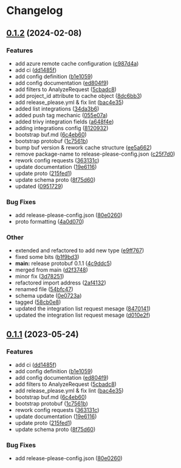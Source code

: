 # Changelog

## [0.1.2](https://github.com/k8sgpt-ai/schemas/compare/v0.1.1...v0.1.2) (2024-02-08)


### Features

* add azure remote cache configuration ([c987d4a](https://github.com/k8sgpt-ai/schemas/commit/c987d4a864a31d9901e049bef1288dc680b5066c))
* add ci ([dd1485f](https://github.com/k8sgpt-ai/schemas/commit/dd1485f7ed01a1bf187945f9a4d2b1e68e5eaacb))
* add config definition ([b1e1059](https://github.com/k8sgpt-ai/schemas/commit/b1e1059abfc7967451e8ef4142e30331ff2ef9c0))
* add config documentation ([ed804f9](https://github.com/k8sgpt-ai/schemas/commit/ed804f985957069f7f76efeb7281d181abfcbd63))
* add filters to AnalyzeRequest ([5cbadc8](https://github.com/k8sgpt-ai/schemas/commit/5cbadc89cbd36d64a3e55ecbfd77ca7da20d8c96))
* add project_id attribute to cache object ([8dc6bb3](https://github.com/k8sgpt-ai/schemas/commit/8dc6bb305293974a4210247251a30335b911c12d))
* add release_please.yml & fix lint ([bac4e35](https://github.com/k8sgpt-ai/schemas/commit/bac4e357efe2c277b0fc9bcf9df5519840adad40))
* added list integrations ([34da3b6](https://github.com/k8sgpt-ai/schemas/commit/34da3b69e8b411820656e431338425e3bf77a0b0))
* added push tag mechanic ([055e07a](https://github.com/k8sgpt-ai/schemas/commit/055e07a69a9a59f33d2d7255ab9f2fc90a274d1a))
* added trivy integration fields ([a648f4e](https://github.com/k8sgpt-ai/schemas/commit/a648f4efe69fbc278ce3595e7be226450239b2bb))
* adding integrations config ([8120932](https://github.com/k8sgpt-ai/schemas/commit/8120932238dc4895c8ea45cfacf91b96db925e40))
* bootstrap buf.md ([6c4eb60](https://github.com/k8sgpt-ai/schemas/commit/6c4eb60464f3814fa8614c660fd9b5723d7c123d))
* bootstrap protobuf ([1c7561b](https://github.com/k8sgpt-ai/schemas/commit/1c7561b13ed663f67e0eb82fe30be0cfcb65bf5d))
* bump buf version & rework cache structure ([ee5a662](https://github.com/k8sgpt-ai/schemas/commit/ee5a6626d1644f18e3bbd41b273f033f62e6aae2))
* remove package-name to release-please-config.json ([c25f7d0](https://github.com/k8sgpt-ai/schemas/commit/c25f7d02d03f2d24bf928ef11a655720a3bf2ccc))
* rework config requests ([363131c](https://github.com/k8sgpt-ai/schemas/commit/363131cb2f10162e824c9e22b2816db25fe1a3bd))
* update documentation ([19e6116](https://github.com/k8sgpt-ai/schemas/commit/19e6116c31104b8c86c7856a7fb6e76bd4d44455))
* update proto ([215fed1](https://github.com/k8sgpt-ai/schemas/commit/215fed1dcc646486dd5e239a88de09a4db3263d8))
* update schema proto ([8f75d60](https://github.com/k8sgpt-ai/schemas/commit/8f75d608d80d1b5bb579a0e34bfcf4f813da3d90))
* updated ([0951729](https://github.com/k8sgpt-ai/schemas/commit/095172954a9a00271703e8ead4560ea13c897236))


### Bug Fixes

* add release-please-config.json ([80e0260](https://github.com/k8sgpt-ai/schemas/commit/80e026073e9e571b51c3d26a42d819ff2875129b))
* proto formatting ([4a0d070](https://github.com/k8sgpt-ai/schemas/commit/4a0d07025a5c3e08356539fb9e21ae498609e028))


### Other

* extended and refactored to add new type ([e9ff767](https://github.com/k8sgpt-ai/schemas/commit/e9ff767459bd6cfef3944d6979efe7896aadf422))
* fixed some bits ([b1f9bd3](https://github.com/k8sgpt-ai/schemas/commit/b1f9bd321e5b80159ee467da4172135712544f12))
* **main:** release protobuf 0.1.1 ([4c9ddc5](https://github.com/k8sgpt-ai/schemas/commit/4c9ddc51cae98e9db298203a8d55a1f2ff9db884))
* merged from main ([d2f3748](https://github.com/k8sgpt-ai/schemas/commit/d2f374848a7df4a736f33a0cfae933a6a4f97fe4))
* minor fix ([3d78251](https://github.com/k8sgpt-ai/schemas/commit/3d7825137f12277d4c1d1e7783fb07c59a8633db))
* refactored import address ([2af4132](https://github.com/k8sgpt-ai/schemas/commit/2af41322cd0a92982155f61b09982f7862122d2d))
* renamed file ([54bfc47](https://github.com/k8sgpt-ai/schemas/commit/54bfc477d5fd04a9588f7a1addc835d8d21c225b))
* schema update ([0e0723a](https://github.com/k8sgpt-ai/schemas/commit/0e0723a161d204de551607511ea55ec51e098673))
* tagged ([58cb0e8](https://github.com/k8sgpt-ai/schemas/commit/58cb0e8675dd77ddf174625ceb8f788aa5d352d2))
* updated the integration list request mesage ([8470141](https://github.com/k8sgpt-ai/schemas/commit/8470141f9b588cfe520c167cc62a62723bb4e4ab))
* updated the integration list request mesage ([d010e2f](https://github.com/k8sgpt-ai/schemas/commit/d010e2f53a7a62b1db435701a300b1b9ab460142))

## [0.1.1](https://github.com/k8sgpt-ai/schemas/compare/protobuf-v0.1.0...protobuf-v0.1.1) (2023-05-24)


### Features

* add ci ([dd1485f](https://github.com/k8sgpt-ai/schemas/commit/dd1485f7ed01a1bf187945f9a4d2b1e68e5eaacb))
* add config definition ([b1e1059](https://github.com/k8sgpt-ai/schemas/commit/b1e1059abfc7967451e8ef4142e30331ff2ef9c0))
* add config documentation ([ed804f9](https://github.com/k8sgpt-ai/schemas/commit/ed804f985957069f7f76efeb7281d181abfcbd63))
* add filters to AnalyzeRequest ([5cbadc8](https://github.com/k8sgpt-ai/schemas/commit/5cbadc89cbd36d64a3e55ecbfd77ca7da20d8c96))
* add release_please.yml & fix lint ([bac4e35](https://github.com/k8sgpt-ai/schemas/commit/bac4e357efe2c277b0fc9bcf9df5519840adad40))
* bootstrap buf.md ([6c4eb60](https://github.com/k8sgpt-ai/schemas/commit/6c4eb60464f3814fa8614c660fd9b5723d7c123d))
* bootstrap protobuf ([1c7561b](https://github.com/k8sgpt-ai/schemas/commit/1c7561b13ed663f67e0eb82fe30be0cfcb65bf5d))
* rework config requests ([363131c](https://github.com/k8sgpt-ai/schemas/commit/363131cb2f10162e824c9e22b2816db25fe1a3bd))
* update documentation ([19e6116](https://github.com/k8sgpt-ai/schemas/commit/19e6116c31104b8c86c7856a7fb6e76bd4d44455))
* update proto ([215fed1](https://github.com/k8sgpt-ai/schemas/commit/215fed1dcc646486dd5e239a88de09a4db3263d8))
* update schema proto ([8f75d60](https://github.com/k8sgpt-ai/schemas/commit/8f75d608d80d1b5bb579a0e34bfcf4f813da3d90))


### Bug Fixes

* add release-please-config.json ([80e0260](https://github.com/k8sgpt-ai/schemas/commit/80e026073e9e571b51c3d26a42d819ff2875129b))
